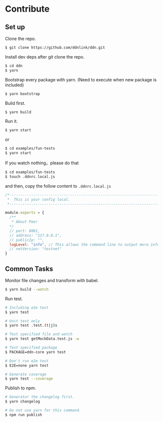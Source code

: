 # Contribute

## Set up

Clone the repo.

```bash
$ git clone https://github.com/ddnlink/ddn.git
```

Install dev deps after git clone the repo.

```bash
$ cd ddn
$ yarn
```

Bootstrap every package with yarn. (Need to execute when new package is included)

```bash
$ yarn bootstrap
```

Build first.

```bash
$ yarn build
```

Run it.

```bash
$ yarn start
```

or

```bash
$ cd examples/fun-tests
$ yarn start
```

If you watch nothing，please do that

```bash
$ cd examples/fun-tests
$ touch .ddnrc.local.js
```

and then, copy the follow content to `.ddnrc.local.js`

```js
/*---------------------------------------------------------------------------------------------
 *  This is your config local.
 *--------------------------------------------------------------------------------------------*/

module.exports = {
  /**
   * About Peer
  */
  // port: 8001,
  // address: "127.0.0.1",
  // publicIp: "",
  logLevel: "info", // This allows the command line to output more info for development testing
  // netVersion: "testnet"
}
```

## Common Tasks

Monitor file changes and transform with babel.

```bash
$ yarn build --watch
```

Run test.

```bash
# Including e2e test
$ yarn test

# Unit test only
$ yarn test .test.(t|j)s

# Test specified file and watch
$ yarn test getMockData.test.js -w

# Test specified package
$ PACKAGE=ddn-core yarn test

# Don't run e2e test
$ E2E=none yarn test

# Generate coverage
$ yarn test --coverage
```

Publish to npm.

```bash
# Generator the changelog first.
$ yarn changelog

# Do not use yarn for this command.
$ npm run publish
```
